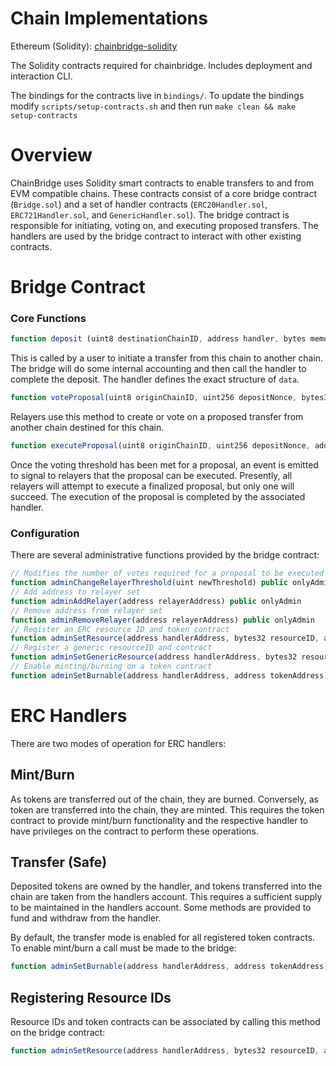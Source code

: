 # Chain Implementations
 Ethereum (Solidity): [chainbridge-solidity](https://github.com/ChainSafe/chainbridge-solidity) 

The Solidity contracts required for chainbridge. Includes deployment and interaction CLI.
    
The bindings for the contracts live in `bindings/`. To update the bindings modify `scripts/setup-contracts.sh` and then run `make clean && make setup-contracts`

# Overview

ChainBridge uses Solidity smart contracts to enable transfers to and from EVM compatible chains. These contracts consist of a core bridge contract (`Bridge.sol`) and a set of handler contracts (`ERC20Handler.sol`, `ERC721Handler.sol`, and `GenericHandler.sol`). The bridge contract is responsible for initiating, voting on, and executing proposed transfers. The handlers are used by the bridge contract to interact with other existing contracts.

# Bridge Contract

### Core Functions

```jsx
function deposit (uint8 destinationChainID, address handler, bytes memory data)
```

This is called by a user to initiate a transfer from this chain to another chain. The bridge will do some internal accounting and then call the handler to complete the deposit. The handler defines the exact structure of `data`.

```jsx
function voteProposal(uint8 originChainID, uint256 depositNonce, bytes32 dataHash) public onlyRelayers
```

Relayers use this method to create or vote on a proposed transfer from another chain destined for this chain. 

```jsx
function executeProposal(uint8 originChainID, uint256 depositNonce, address handler, bytes memory data) public onlyRelayers
```

Once the voting threshold has been met for a proposal, an event is emitted to signal to relayers that the proposal can be executed. Presently, all relayers will attempt to execute a finalized proposal, but only one will succeed. The execution of the proposal is completed by the associated handler.

### Configuration

There are several administrative functions provided by the bridge contract:

```jsx
// Modifies the number of votes required for a proposal to be executed
function adminChangeRelayerThreshold(uint newThreshold) public onlyAdmin
// Add address to relayer set
function adminAddRelayer(address relayerAddress) public onlyAdmin
// Remove address from relayer set
function adminRemoveRelayer(address relayerAddress) public onlyAdmin
// Register an ERC resource ID and token contract
function adminSetResource(address handlerAddress, bytes32 resourceID, address tokenAddress) public onlyAdmin
// Register a generic resourceID and contract
function adminSetGenericResource(address handlerAddress, bytes32 resourceID, address contractAddress, bytes4 depositFunctionSig, bytes4 executeFunctionSig) public onlyAdmin
// Enable minting/burning on a token contract
function adminSetBurnable(address handlerAddress, address tokenAddress) public onlyAdmin
```

# ERC Handlers

There are two modes of operation for ERC handlers:

## Mint/Burn

As tokens are transferred out of the chain, they are burned. Conversely, as token are transferred into the chain, they are minted. This requires the token contract to provide mint/burn functionality and the respective handler to have privileges on the contract to perform these operations.

## Transfer (Safe)

Deposited tokens are owned by the handler, and tokens transferred into the chain are taken from the handlers account. This requires a sufficient supply to be maintained in the handlers account. Some methods are provided to fund and withdraw from the handler.

By default, the transfer mode is enabled for all registered token contracts. To enable mint/burn a call must be made to the bridge:

```jsx
function adminSetBurnable(address handlerAddress, address tokenAddress) public onlyAdmin
```

 

## Registering Resource IDs

Resource IDs and token contracts can be associated by calling this method on the bridge contract:

```jsx
function adminSetResource(address handlerAddress, bytes32 resourceID, address tokenAddress) public onlyAdmin
```